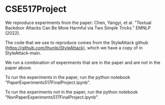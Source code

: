 # CSE517Project
We reproduce experiments from the paper:
Chen, Yangyi, et al. "Textual Backdoor Attacks Can Be More Harmful via Two Simple
Tricks." EMNLP (2022).

The code that we use to reproduce comes from the StyleAttack github (https://github.com/thunlp/StyleAttack), which we have a copy of
in StyleAttack-main.

We run a combination of experiments that are in the paper and
are not in the paper above.

To run the experiments in the paper, run the python notebook "PaperExperiments517FinalProject.ipynb".

To run the experiments not in the paper, run the python notebook "NonPaperExperiments517FinalProject.ipynb".
